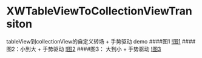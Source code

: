 # XWTableViewToCollectionViewTransiton
tableView到collectionView的自定义转场 + 手势驱动 demo
####图1
[!图1](http://ww1.sinaimg.cn/mw690/5ededce5gw1ezs2b78rlvg208m0gab2a.gif)
####图2：小到大 + 手势驱动
[!图2](http://ww1.sinaimg.cn/mw690/5ededce5gw1ezs2e609ujg208m0gax6q.gif)
####图3： 大到小 + 手势驱动
[!图3](http://ww2.sinaimg.cn/mw690/5ededce5gw1ezs2dibnl0g208m0gae83.gif)
